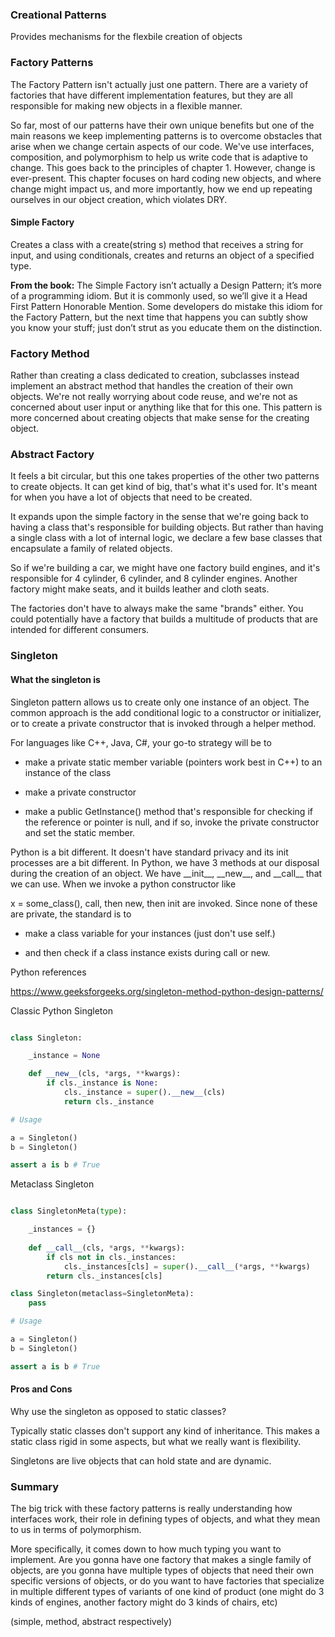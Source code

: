 ### Creational Patterns

Provides mechanisms for the flexbile creation of objects 

### Factory Patterns

The Factory Pattern isn't actually just one pattern. There are a variety of factories that have different implementation features, but they are all responsible for making new objects in a flexible manner.

So far, most of our patterns have their own unique benefits but one of the main reasons we keep implementing patterns is to overcome obstacles that arise when we change certain aspects of our code. We've use interfaces, composition, and polymorphism to help us write code that is adaptive to change. This goes back to the principles of chapter 1. However, change is ever-present. This chapter focuses on hard coding new objects, and where change might impact us, and more importantly, how we end up repeating ourselves in our object creation, which violates DRY.

#### Simple Factory

Creates a class with a create(string s) method that receives a string for input, and using conditionals, creates and returns an object of a specified type.

**From the book:** 
The Simple Factory isn’t actually a Design Pattern; it’s more of a programming idiom. But it is commonly used, so we’ll give it a Head First Pattern Honorable Mention. Some developers do mistake this idiom for the Factory Pattern, but the next time that happens you can subtly show you know your stuff; just don’t strut as you educate them on the distinction.

### Factory Method

Rather than creating a class dedicated to creation, subclasses instead implement an abstract method that handles the creation of their own objects. We're not really worrying about code reuse, and we're not as concerned about user input or anything like that for this one. This pattern is more concerned about creating objects that make sense for the creating object. 

### Abstract Factory

It feels a bit circular, but this one takes properties of the other two patterns to create objects. It can get kind of big, that's what it's used for. It's meant for when you have a lot of objects that need to be created.

It expands upon the simple factory in the sense that we're going back to having a class that's responsible for building objects. But rather than having a single class with a lot of internal logic, we declare a few base classes that encapsulate a family of related objects.

So if we're building a car, we might have one factory build engines, and it's responsible for 4 cylinder, 6 cylinder, and 8 cylinder engines. Another factory might make seats, and it builds leather and cloth seats. 

The factories don't have to always make the same "brands" either. You could potentially have a factory that builds a multitude of products that are intended for different consumers. 

### Singleton
#### What the singleton is
Singleton pattern allows us to create only one instance of an object. The common approach is the add conditional logic to a constructor or initializer, or to create a private constructor that is invoked through a helper method.

For languages like C++, Java, C#, your go-to strategy will be to

- make a private static member variable (pointers work best in C++) to an instance of the class

- make a private constructor

- make a public GetInstance() method that's responsible for checking if the reference or pointer is null, and if so, invoke the private constructor and set the static member.

Python is a bit different. It doesn't have standard privacy and its init processes are a bit different. In Python, we have 3 methods at our disposal during the creation of an object. We have \_\_init\_\_, \_\_new\_\_, and \_\_call\_\_ that we can use. When we invoke a python constructor like

x = some_class(), call, then new, then init are invoked. Since none of these are private, the standard is to

- make a class variable for your instances (just don't use self.)

- and then check if a class instance exists during call or new.

Python references

https://www.geeksforgeeks.org/singleton-method-python-design-patterns/

Classic Python Singleton

```python

class Singleton:

	_instance = None

	def __new__(cls, *args, **kwargs):
		if cls._instance is None:
			cls._instance = super().__new__(cls)
			return cls._instance

# Usage

a = Singleton()
b = Singleton()

assert a is b # True

```

  

Metaclass Singleton

```python

class SingletonMeta(type):

	_instances = {}
	
	def __call__(cls, *args, **kwargs):
		if cls not in cls._instances:
			cls._instances[cls] = super().__call__(*args, **kwargs)
		return cls._instances[cls]

class Singleton(metaclass=SingletonMeta):
	pass

# Usage

a = Singleton()
b = Singleton()

assert a is b # True

```

#### Pros and Cons
Why use the singleton as opposed to static classes?

Typically static classes don't support any kind of inheritance. This makes a static class rigid in some aspects, but what we really want is flexibility.

Singletons are live objects that can hold state and are dynamic. 

### Summary 
The big trick with these factory patterns is really understanding how interfaces work, their role in defining types of objects, and what they mean to us in terms of polymorphism.

More specifically, it comes down to how much typing you want to implement. Are you gonna have one factory that makes a single family of objects, are you gonna have multiple types of objects that need their own specific versions of objects, or do you want to have factories that specialize in multiple different types of variants of one kind of product (one might do 3 kinds of engines, another factory might do 3 kinds of chairs, etc)

(simple, method, abstract respectively)